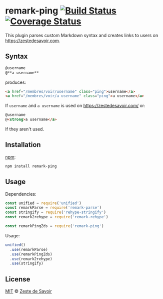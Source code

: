 # remark-ping [![Build Status][build-badge]][build-status] [![Coverage Status][coverage-badge]][coverage-status]

This plugin parses custom Markdown syntax and creates links to users on https://zestedesavoir.com.

## Syntax

```markdown
@username
@**a username**

```

produces:

```html
<a href="/membres/voir/username" class="ping">username</a>
<a href="/membres/voir/a username" class="ping">a username</a>
```

If `username` and `a username` is used on https://zestedesavoir.com/ or:

```html
@username
@<strong>a username</a>
```

If they aren't used.


## Installation

[npm][npm]:

```bash
npm install remark-ping
```

## Usage

Dependencies:

```javascript
const unified = require('unified')
const remarkParse = require('remark-parse')
const stringify = require('rehype-stringify')
const remark2rehype = require('remark-rehype')

const remarkPingZds = require('remark-ping')
```

Usage:

```javascript
unified()
  .use(remarkParse)
  .use(remarkPingZds)
  .use(remark2rehype)
  .use(stringify)
```

## License

[MIT][license] © [Zeste de Savoir][zds]

<!-- Definitions -->

[build-badge]: https://img.shields.io/travis/zestedesavoir/zmarkdown.svg

[build-status]: https://travis-ci.org/zestedesavoir/zmarkdown

[coverage-badge]: https://img.shields.io/coveralls/zestedesavoir/zmarkdown.svg

[coverage-status]: https://coveralls.io/github/zestedesavoir/zmarkdown

[license]: https://github.com/zestedesavoir/zmarkdown/blob/master/packages/remark-ping/LICENSE-MIT

[zds]: https://zestedesavoir.com

[npm]: https://www.npmjs.com/package/remark-ping

[mdast]: https://github.com/syntax-tree/mdast/blob/master/readme.md

[remark]: https://github.com/wooorm/remark

[rehype]: https://github.com/wooorm/rehype
